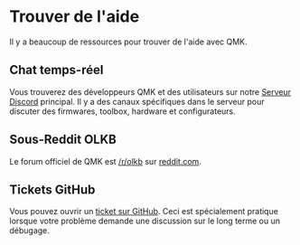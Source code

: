 # Trouver de l'aide

Il y a beaucoup de ressources pour trouver de l'aide avec QMK.

## Chat temps-réel

Vous trouverez des développeurs QMK et des utilisateurs sur notre [Serveur Discord](https://discord.gg/Uq7gcHh) principal. Il y a des canaux spécifiques dans le serveur pour discuter des firmwares, toolbox, hardware et configurateurs.

## Sous-Reddit OLKB

Le forum officiel de QMK est [/r/olkb](https://reddit.com/r/olkb) sur [reddit.com](https://reddit.com).

## Tickets GitHub

Vous pouvez ouvrir un [ticket sur GitHub](https://github.com/qmk/qmk_firmware/issues). Ceci est spécialement pratique lorsque votre problème demande une discussion sur le long terme ou un débugage.
